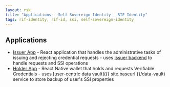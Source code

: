 ```yaml
---
layout: rsk
title: "Applications - Self-Sovereign Identity - RIF Identity"
tags: rif-identity, rif-id, ssi, self-sovereign-identity
---
```


## Applications

- [Issuer App](./issuer-app) - React application that handles the administrative tasks of issuing and rejecting credential requests - uses [issuer backend](../services) to handle requests and SSI operations
- [Holder App](./holder-app) - React Native wallet that holds and requests Verifiable Credentials - uses [user-centric data vault]({{ site.baseurl }}/data-vault) service to store backup of user's SSI properties
